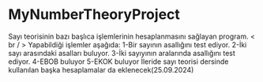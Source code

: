 # MyNumberTheoryProject
 Sayı teorisinin bazı başlıca işlemlerinin hesaplanmasını sağlayan program.
 < br / > Yapabildiği işlemler aşağıda:
 1-Bir sayının asallığını test ediyor.
 2-İki sayı arasındaki asalları buluyor.
 3-İki sayıyının aralarında asallığını test ediyor.
 4-EBOB buluyor
 5-EKOK buluyor
 İleride sayı teorisi dersinde kullanılan başka hesaplamalar da eklenecek(25.09.2024)
